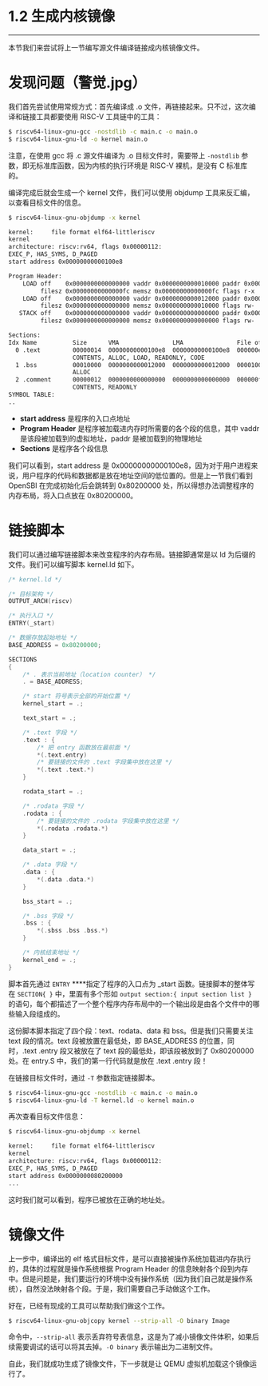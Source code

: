 # 1.2 生成内核镜像

----

本节我们来尝试将上一节编写源文件编译链接成内核镜像文件。

# 发现问题（警觉.jpg）

我们首先尝试使用常规方式：首先编译成 .o 文件，再链接起来。只不过，这次编译和链接工具都要使用 RISC-V 工具链中的工具：

```bash
$ riscv64-linux-gnu-gcc -nostdlib -c main.c -o main.o
$ riscv64-linux-gnu-ld -o kernel main.o
```

注意，在使用 gcc 将 .c 源文件编译为 .o 目标文件时，需要带上 `-nostdlib` 参数，即无标准库函数，因为内核的执行环境是 RISC-V 裸机，是没有 C 标准库的。

编译完成后就会生成一个 kernel 文件，我们可以使用 objdump 工具来反汇编，以查看目标文件的信息。

```bash
$ riscv64-linux-gnu-objdump -x kernel

kernel:     file format elf64-littleriscv
kernel
architecture: riscv:rv64, flags 0x00000112:
EXEC_P, HAS_SYMS, D_PAGED
start address 0x00000000000100e8

Program Header:
    LOAD off    0x0000000000000000 vaddr 0x0000000000010000 paddr 0x0000000000010000 align 2**12
         filesz 0x00000000000000fc memsz 0x00000000000000fc flags r-x
    LOAD off    0x0000000000000000 vaddr 0x0000000000012000 paddr 0x0000000000012000 align 2**12
         filesz 0x0000000000000000 memsz 0x0000000000010000 flags rw-
   STACK off    0x0000000000000000 vaddr 0x0000000000000000 paddr 0x0000000000000000 align 2**4
         filesz 0x0000000000000000 memsz 0x0000000000000000 flags rw-

Sections:
Idx Name          Size      VMA               LMA               File off  Algn
  0 .text         00000014  00000000000100e8  00000000000100e8  000000e8  2**1
                  CONTENTS, ALLOC, LOAD, READONLY, CODE
  1 .bss          00010000  0000000000012000  0000000000012000  00001000  2**12
                  ALLOC
  2 .comment      00000012  0000000000000000  0000000000000000  000000fc  2**0
                  CONTENTS, READONLY
SYMBOL TABLE:
..
```

- **start address** 是程序的入口点地址
- **Program Header** 是程序被加载进内存时所需要的各个段的信息，其中 vaddr 是该段被加载到的虚拟地址，paddr 是被加载到的物理地址
- **Sections** 是程序各个段信息

我们可以看到，start address 是 0x00000000000100e8，因为对于用户进程来说，用户程序的代码和数据都是放在地址空间的低位置的。但是上一节我们看到 OpenSBI 在完成初始化后会跳转到 0x80200000 处，所以得想办法调整程序的内存布局，将入口点放在 0x80200000。

# 链接脚本

我们可以通过编写链接脚本来改变程序的内存布局。链接脚通常是以 ld 为后缀的文件。我们可以编写脚本 kernel.ld 如下。

```c
/* kernel.ld */

/* 目标架构 */
OUTPUT_ARCH(riscv)

/* 执行入口 */
ENTRY(_start)

/* 数据存放起始地址 */
BASE_ADDRESS = 0x80200000;

SECTIONS
{
    /* . 表示当前地址（location counter） */
    . = BASE_ADDRESS;

    /* start 符号表示全部的开始位置 */
    kernel_start = .;

    text_start = .;

    /* .text 字段 */
    .text : {
        /* 把 entry 函数放在最前面 */
        *(.text.entry)
        /* 要链接的文件的 .text 字段集中放在这里 */
        *(.text .text.*)
    }

    rodata_start = .;

    /* .rodata 字段 */
    .rodata : {
        /* 要链接的文件的 .rodata 字段集中放在这里 */
        *(.rodata .rodata.*)
    }

    data_start = .;

    /* .data 字段 */
    .data : {
        *(.data .data.*)
    }

    bss_start = .;

    /* .bss 字段 */
    .bss : {
        *(.sbss .bss .bss.*)
    }

    /* 内核结束地址 */
    kernel_end = .;
}
```

脚本首先通过 `ENTRY` ****指定了程序的入口点为 _start 函数。链接脚本的整体写在 `SECTION{ }` 中，里面有多个形如 `output section:{ input section list }` 的语句，每个都描述了一个整个程序内存布局中的一个输出段是由各个文件中的哪些输入段组成的。

这份脚本脚本指定了四个段：text、rodata、data 和 bss。但是我们只需要关注 text 段的情况。text 段被放置在最低处，即 BASE_ADDRESS 的位置，同时，.text .entry 段又被放在了 text 段的最低处，即该段被放到了 0x80200000 处。在 entry.S 中，我们的第一行代码就是放在 .text .entry 段！

在链接目标文件时，通过 `-T` 参数指定链接脚本。

```bash
$ riscv64-linux-gnu-gcc -nostdlib -c main.c -o main.o
$ riscv64-linux-gnu-ld -T kernel.ld -o kernel main.o
```

再次查看目标文件信息：

```bash
$ riscv64-linux-gnu-objdump -x kernel

kernel:     file format elf64-littleriscv
kernel
architecture: riscv:rv64, flags 0x00000112:
EXEC_P, HAS_SYMS, D_PAGED
start address 0x0000000080200000
...
```

这时我们就可以看到，程序已被放在正确的地址处。

# 镜像文件

上一步中，编译出的 elf 格式目标文件，是可以直接被操作系统加载进内存执行的，具体的过程就是操作系统根据 Program Header 的信息映射各个段到内存中。但是问题是，我们要运行的环境中没有操作系统（因为我们自己就是操作系统），自然没法映射各个段。于是，我们需要自己手动做这个工作。

好在，已经有现成的工具可以帮助我们做这个工作。

```bash
$ riscv64-linux-gnu-objcopy kernel --strip-all -O binary Image
```

命令中，`--strip-all` 表示丢弃符号表信息，这是为了减小镜像文件体积，如果后续需要调试的话可以将其去掉。`-O binary` 表示输出为二进制文件。

自此，我们就成功生成了镜像文件，下一步就是让 QEMU 虚拟机加载这个镜像运行了。